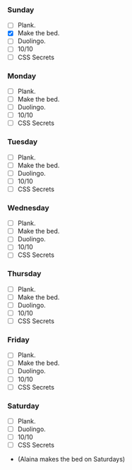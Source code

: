 ### Sunday

- [ ] Plank.
- [x] Make the bed.
- [ ] Duolingo.
- [ ] 10/10
- [ ] CSS Secrets

### Monday

- [ ] Plank.
- [ ] Make the bed.
- [ ] Duolingo.
- [ ] 10/10
- [ ] CSS Secrets

### Tuesday

- [ ] Plank.
- [ ] Make the bed.
- [ ] Duolingo.
- [ ] 10/10
- [ ] CSS Secrets

### Wednesday

- [ ] Plank.
- [ ] Make the bed.
- [ ] Duolingo.
- [ ] 10/10
- [ ] CSS Secrets

### Thursday

- [ ] Plank.
- [ ] Make the bed.
- [ ] Duolingo.
- [ ] 10/10
- [ ] CSS Secrets

### Friday

- [ ] Plank.
- [ ] Make the bed.
- [ ] Duolingo.
- [ ] 10/10
- [ ] CSS Secrets

### Saturday

- [ ] Plank.
- [ ] Duolingo.
- [ ] 10/10
- [ ] CSS Secrets
- (Alaina makes the bed on Saturdays)
